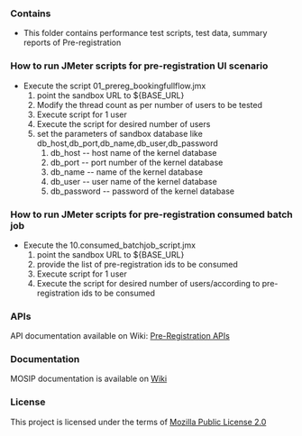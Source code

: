 ### Contains
* This folder contains performance test scripts, test data, summary reports of Pre-registration


### How to run JMeter scripts for pre-registration UI scenario
* Execute the script 01_prereg_bookingfullflow.jmx
    1. point the sandbox URL to ${BASE_URL}
    2. Modify the thread count as per number of users to be tested
    3. Execute script for 1 user
	4. Execute the script for desired number of users
	5. set the parameters of sandbox database like db_host,db_port,db_name,db_user,db_password
		1. db_host -- host name of the kernel database
		2. db_port -- port number of the kernel database
		3. db_name -- name of the kernel database
		4. db_user -- user name of the kernel database
		5. db_password -- password of the kernel database
	
### How to run JMeter scripts for pre-registration consumed batch job
* Execute the 10.consumed_batchjob_script.jmx
    1. point the sandbox URL to ${BASE_URL}
    2. provide the list of pre-registration ids to be consumed 
    3. Execute script for 1 user
	4. Execute the script for desired number of users/according to pre-registration ids to be consumed

### APIs
API documentation available on Wiki: [Pre-Registration APIs](https://github.com/mosip/documentation/wiki/Pre-Registration-APIs)

### Documentation

MOSIP documentation is available on [Wiki](https://github.com/mosip/documentation/wiki)

### License
This project is licensed under the terms of [Mozilla Public License 2.0](https://github.com/mosip/mosip-platform/blob/master/LICENSE)